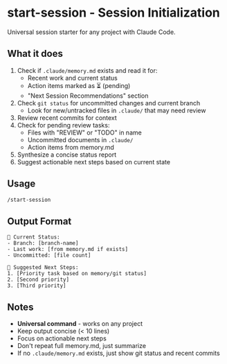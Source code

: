 # start-session - Session Initialization

Universal session starter for any project with Claude Code.

## What it does

1. Check if `.claude/memory.md` exists and read it for:
   - Recent work and current status
   - Action items marked as ⏳ (pending)
   - "Next Session Recommendations" section
2. Check `git status` for uncommitted changes and current branch
   - Look for new/untracked files in `.claude/` that may need review
3. Review recent commits for context
4. Check for pending review tasks:
   - Files with "REVIEW" or "TODO" in name
   - Uncommitted documents in `.claude/`
   - Action items from memory.md
5. Synthesize a concise status report
6. Suggest actionable next steps based on current state

## Usage

```bash
/start-session
```

## Output Format

```
📍 Current Status:
- Branch: [branch-name]
- Last work: [from memory.md if exists]
- Uncommitted: [file count]

🎯 Suggested Next Steps:
1. [Priority task based on memory/git status]
2. [Second priority]
3. [Third priority]
```

## Notes

- **Universal command** - works on any project
- Keep output concise (< 10 lines)
- Focus on actionable next steps
- Don't repeat full memory.md, just summarize
- If no `.claude/memory.md` exists, just show git status and recent commits
